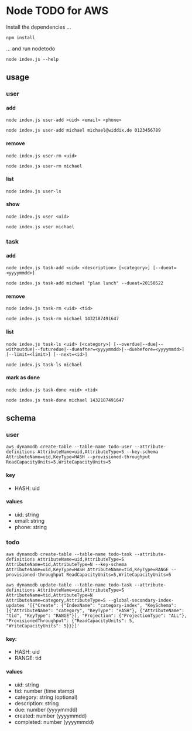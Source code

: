 # Node TODO for AWS

Install the dependencies ...

	npm install

... and run nodetodo

	node index.js --help

## usage

### user

#### add

	node index.js user-add <uid> <email> <phone>

	node index.js user-add michael michael@widdix.de 0123456789

#### remove

	node index.js user-rm <uid>

	node index.js user-rm michael

#### list

	node index.js user-ls

#### show

	node index.js user <uid>

	node index.js user michael

### task

#### add

	node index.js task-add <uid> <description> [<category>] [--dueat=<yyyymmdd>] 

	node index.js task-add michael "plan lunch" --dueat=20150522

####  remove

	node index.js task-rm <uid> <tid>

	node index.js task-rm michael 1432187491647

#### list

	node index.js task-ls <uid> [<category>] [--overdue|--due|--withoutdue|--futuredue|--dueafter=<yyyymmdd>|--duebefore=<yyyymmdd>] [--limit=<limit>] [--next=<id>]

	node index.js task-ls michael

#### mark as done

	node index.js task-done <uid> <tid>

	node index.js task-done michael 1432187491647

## schema

### user

	aws dynamodb create-table --table-name todo-user --attribute-definitions AttributeName=uid,AttributeType=S --key-schema AttributeName=uid,KeyType=HASH --provisioned-throughput ReadCapacityUnits=5,WriteCapacityUnits=5

#### key

* HASH: uid

#### values

* uid: string
* email: string
* phone: string

### todo

	aws dynamodb create-table --table-name todo-task --attribute-definitions AttributeName=uid,AttributeType=S AttributeName=tid,AttributeType=N --key-schema AttributeName=uid,KeyType=HASH AttributeName=tid,KeyType=RANGE --provisioned-throughput ReadCapacityUnits=5,WriteCapacityUnits=5

	aws dynamodb update-table --table-name todo-task --attribute-definitions AttributeName=uid,AttributeType=S AttributeName=tid,AttributeType=N AttributeName=category,AttributeType=S --global-secondary-index-updates '[{"Create": {"IndexName": "category-index", "KeySchema": [{"AttributeName": "category", "KeyType": "HASH"}, {"AttributeName": "tid", "KeyType": "RANGE"}], "Projection": {"ProjectionType": "ALL"}, "ProvisionedThroughput": {"ReadCapacityUnits": 5, "WriteCapacityUnits": 5}}}]'

#### key: 

* HASH: uid
* RANGE: tid

#### values

* uid: string
* tid: number (time stamp)
* category: string (optional)
* description: string
* due: number (yyyymmdd)
* created: number (yyyymmdd)
* completed: number (yyyymmdd)
